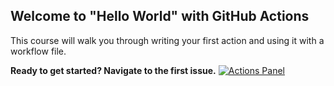 ## Welcome to "Hello World" with GitHub Actions

This course will walk you through writing your first action and using it with a workflow file. 

**Ready to get started? Navigate to the first issue.**
[![Actions Panel](https://img.shields.io/badge/actionspanel-enabled-brightgreen)](https://www.actionspanel.app/app/ldahlke/hello-github-actions)